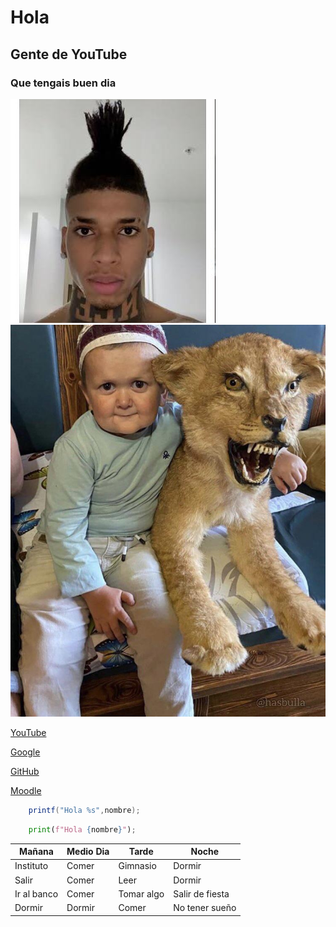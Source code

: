 # Hola

## Gente de YouTube

### Que tengais buen dia

![NLECHOPPA](/img/choppa.jpg) 
![HASBULLA](/img/hasbulla.jpg)

[YouTube](https://www.youtube.com/)

[Google](https://www.google.com/)

[GitHub](https://github.com/)

[Moodle](https://educacionadistancia.juntadeandalucia.es/centros/)

```java
    printf("Hola %s",nombre);
```

```python
    print(f"Hola {nombre}");
```

Mañana | Medio Dia | Tarde | Noche
------ | --------- | ----- | -----
Instituto | Comer | Gimnasio | Dormir
Salir | Comer | Leer | Dormir
Ir al banco | Comer | Tomar algo | Salir de fiesta
Dormir | Dormir | Comer | No tener sueño